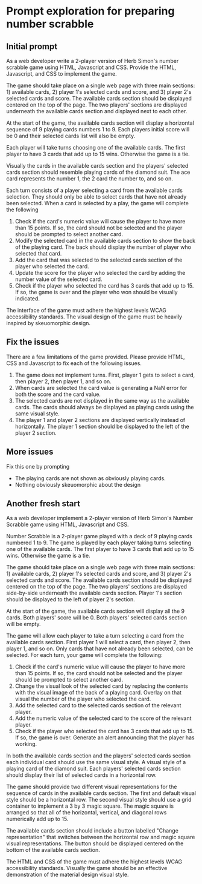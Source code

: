 # Prompt exploration for preparing number scrabble

## Initial prompt

As a web developer write a 2-player version of Herb Simon's number scrabble game using HTML, Javascript and CSS.  Provide the HTML, Javascript, and CSS to implement the game. 

The game should take place on a single web page with three main sections: 1) available cards, 2) player 1's selected cards and score, and 3) player 2's selected cards and score. The available cards section should be displayed centered on the top of the page. The two players' sections are displayed underneath the available cards section and displayed next to each other.

At the start of the game, the available cards section will display a horizontal sequence of 9 playing cards numbers 1 to 9. Each players initial score will be 0 and their selected cards list will also be empty.

Each player will take turns choosing one of the available cards. The first player to have 3 cards that add up to 15 wins. Otherwise the game is a tie. 

Visually the cards in the available cards section and the players' selected cards section should resemble playing cards of the diamond suit. The ace card represents the number 1, the 2 card the number to, and so on. 

Each turn consists of a player selecting a card from the available cards selection. They should only be able to select cards that have not already been selected. When a card is selected by a play, the game will complete the following
1. Check if the card's numeric value will cause the player to have more than 15 points. If so, the card should not be selected and the player should be prompted to select another card.
2. Modify the selected card in the available cards section to show the back of the playing card. The back should display the number of player who selected that card.
3. Add the card that was selected to the selected cards section of the player who selected the card.
4. Update the score for the player who selected the card by adding the number value of the selected card.
5. Check if the player who selected the card has 3 cards that add up to 15. If so, the game is over and the player who won should be visually indicated.

The interface of the game must adhere the highest levels WCAG accessibility standards.  The visual design of the game must be heavily inspired by skeuomorphic design.

## Fix the issues 

There are a few limitations of the game provided. Please provide HTML, CSS and Javascript to fix each of the following issues. 

1. The game does not implement turns. First, player 1 gets to select a card, then player 2, then player 1, and so on.
2. When cards are selected the card value is generating a NaN error for both the score and the card value.
3. The selected cards are not displayed in the same way as the available cards. The cards should always be displayed as playing cards using the same visual style.
4. The player 1 and player 2 sections are displayed vertically instead of horizontally. The player 1 section should be displayed to the left of the player 2 section.

## More issues 



Fix this one by prompting
- The playing cards are not shown as obviously playing cards. 
- Nothing obviously skeuomorphic about the design


## Another fresh start 

As a web developer implement a 2-player version of Herb Simon's Number Scrabble game using HTML, Javascript and CSS.  

Number Scrabble is a 2-player game played with a deck of 9 playing cards numbered 1 to 9. The game is played by each player taking turns selecting one of the available cards. The first player to have 3 cards that add up to 15 wins. Otherwise the game is a tie.

The game should take place on a single web page with three main sections: 1) available cards, 2) player 1's selected cards and score, and 3) player 2's selected cards and score. The available cards section should be displayed centered on the top of the page. The two players' sections are displayed side-by-side underneath the available cards section. Player 1's section should be displayed to the left of player 2's section.

At the start of the game, the available cards section will display all the 9 cards. Both players' score will be 0. Both players' selected cards section will be empty. 

The game will allow each player to take a turn selecting a card from the available cards section. First player 1 will select a card, then player 2, then player 1, and so on.  Only cards that have not already been selected, can be selected. For each turn, your game will complete the following:
1. Check if the card's numeric value will cause the player to have more than 15 points. If so, the card should not be selected and the player should be prompted to select another card.
2. Change the visual look of the selected card by replacing the contents with the visual image of the back of a playing card. Overlay on that visual the number of the player who selected the card.
3. Add the selected card to the selected cards section of the relevant player.
5. Add the numeric value of the selected card to the score of the relevant player. 
7. Check if the player who selected the card has 3 cards that add up to 15. If so, the game is over. Generate an alert announcing that the player has working. 

In both the available cards section and the players' selected cards section each individual card should use the same visual style. A visual style of a playing card of the diamond suit. Each players' selected cards section should display their list of selected cards in a horizontal row.

The game should provide two different visual representations for the sequence of cards in the available cards section. The first and default visual style should be a horizontal row. The second visual style should use a grid container to implement a 3 by 3 magic square. The magic square is arranged so that all of the horizontal, vertical, and diagonal rows numerically add up to 15. 

The available cards section should include a button labelled "Change representation" that switches between the horizontal row and magic square visual representations. The button should be displayed centered on the bottom of the available cards section. 

The HTML and CSS of the game must adhere the highest levels WCAG accessibility standards.  Visually the game should be an effective demonstration of the material design visual style.